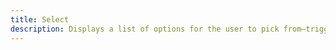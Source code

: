```yaml
---
title: Select
description: Displays a list of options for the user to pick from—triggered by a button.
---
```


<DocsPage 
    :title="frontmatter.title" 
    :description="frontmatter.description"
    path="views/components/Select.md">

</DocsPage>
